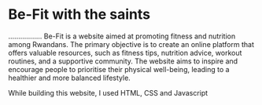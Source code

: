# Be-Fit with the saints
.................
Be-Fit is a website aimed at promoting fitness and nutrition among Rwandans. The primary objective is to create an online platform that offers valuable resources, such as fitness tips, nutrition advice, workout routines, and a supportive community. The website aims to inspire and encourage people to prioritise their physical well-being, leading to a healthier and more balanced lifestyle.

While building this website, I used HTML, CSS and Javascript
